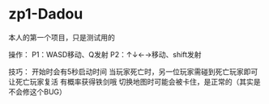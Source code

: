 # zp1-Dadou
本人的第一个项目，只是测试用的

操作：
      P1：WASD移动、Q发射
      P2：↑↓←→移动、shift发射

技巧：
    开始时会有5秒启动时间
    当玩家死亡时，另一位玩家需碰到死亡玩家即可让死亡玩家复活
    有概率获得铁剑哦
    切换地图时可能会被卡住，是正常的（其实是不会修这个BUG）
